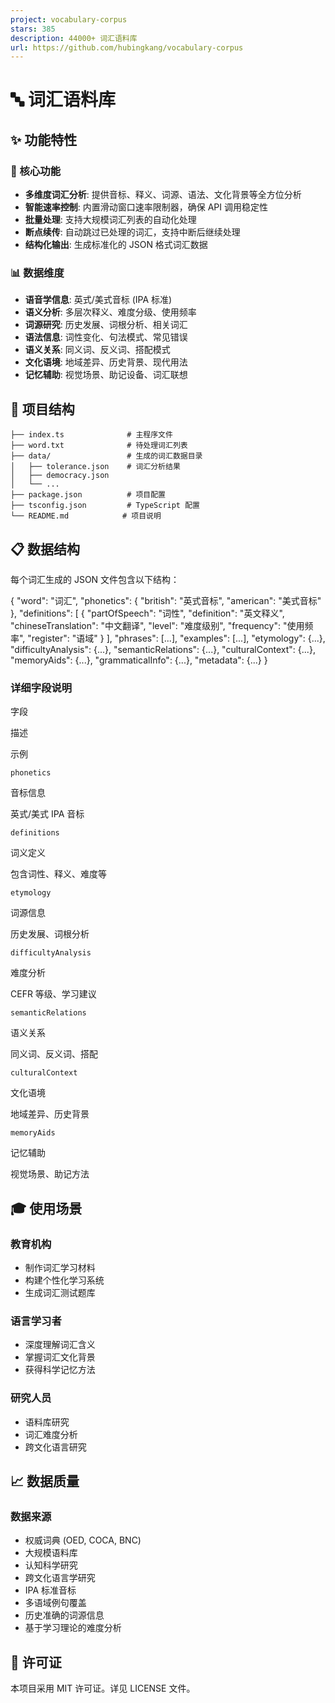 ```yaml
---
project: vocabulary-corpus
stars: 385
description: 44000+ 词汇语料库
url: https://github.com/hubingkang/vocabulary-corpus
---
```


🔤 词汇语料库
========

✨ 功能特性
------

### 🎯 核心功能

-   **多维度词汇分析**: 提供音标、释义、词源、语法、文化背景等全方位分析
-   **智能速率控制**: 内置滑动窗口速率限制器，确保 API 调用稳定性
-   **批量处理**: 支持大规模词汇列表的自动化处理
-   **断点续传**: 自动跳过已处理的词汇，支持中断后继续处理
-   **结构化输出**: 生成标准化的 JSON 格式词汇数据

### 📊 数据维度

-   **语音学信息**: 英式/美式音标 (IPA 标准)
-   **语义分析**: 多层次释义、难度分级、使用频率
-   **词源研究**: 历史发展、词根分析、相关词汇
-   **语法信息**: 词性变化、句法模式、常见错误
-   **语义关系**: 同义词、反义词、搭配模式
-   **文化语境**: 地域差异、历史背景、现代用法
-   **记忆辅助**: 视觉场景、助记设备、词汇联想

📁 项目结构
-------

```
├── index.ts              # 主程序文件
├── word.txt              # 待处理词汇列表
├── data/                 # 生成的词汇数据目录
│   ├── tolerance.json    # 词汇分析结果
│   ├── democracy.json
│   └── ...
├── package.json          # 项目配置
├── tsconfig.json         # TypeScript 配置
└── README.md            # 项目说明
```

📋 数据结构
-------

每个词汇生成的 JSON 文件包含以下结构：

{
  "word": "词汇",
  "phonetics": {
    "british": "英式音标",
    "american": "美式音标"
  },
  "definitions": \[
    {
      "partOfSpeech": "词性",
      "definition": "英文释义",
      "chineseTranslation": "中文翻译",
      "level": "难度级别",
      "frequency": "使用频率",
      "register": "语域"
    }
  \],
  "phrases": \[...\],
  "examples": \[...\],
  "etymology": {...},
  "difficultyAnalysis": {...},
  "semanticRelations": {...},
  "culturalContext": {...},
  "memoryAids": {...},
  "grammaticalInfo": {...},
  "metadata": {...}
}

### 详细字段说明

字段

描述

示例

`phonetics`

音标信息

英式/美式 IPA 音标

`definitions`

词义定义

包含词性、释义、难度等

`etymology`

词源信息

历史发展、词根分析

`difficultyAnalysis`

难度分析

CEFR 等级、学习建议

`semanticRelations`

语义关系

同义词、反义词、搭配

`culturalContext`

文化语境

地域差异、历史背景

`memoryAids`

记忆辅助

视觉场景、助记方法

🎓 使用场景
-------

### 教育机构

-   制作词汇学习材料
-   构建个性化学习系统
-   生成词汇测试题库

### 语言学习者

-   深度理解词汇含义
-   掌握词汇文化背景
-   获得科学记忆方法

### 研究人员

-   语料库研究
-   词汇难度分析
-   跨文化语言研究

📈 数据质量
-------

### 数据来源

-   权威词典 (OED, COCA, BNC)
-   大规模语料库
-   认知科学研究
-   跨文化语言学研究
-   IPA 标准音标
-   多语域例句覆盖
-   历史准确的词源信息
-   基于学习理论的难度分析

📄 许可证
------

本项目采用 MIT 许可证。详见 LICENSE 文件。
